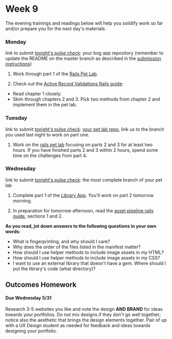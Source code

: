 # Week 9

The evening trainings and readings below will help you solidify work so far and/or prepare you for the next day's materials.


### Monday

link to submit [tonight's pulse check](https://docs.google.com/forms/d/e/1FAIpQLScicQdZtf2JLFw4O-u618YhNeaJ7sJXVN36ybzO7pnaV359QA/viewform?usp=sf_link): your bog app repository (remember to update the README on the master branch as described in the [submission instructions](https://github.com/SF-WDI-LABS/rails_bog_app#submission))

1. Work through part 1 of the [Rails Pet Lab](https://github.com/sf-wdi-37/rails-pet-lab).

2. Check out the [Active Record Validations Rails guide](http://guides.rubyonrails.org/active_record_validations.html):

  * Read chapter 1 closely.
  * Skim through chapters 2 and 3. Pick two methods from chapter 2 and implement them in the pet lab.
  
  

### Tuesday

link to submit [tonight's pulse check](https://docs.google.com/forms/d/e/1FAIpQLScicQdZtf2JLFw4O-u618YhNeaJ7sJXVN36ybzO7pnaV359QA/viewform?usp=sf_link): [your pet lab repo](https://github.com/sf-wdi-37/rails-pet-lab), link us to the branch you used last night to work on part one.

1. Work on the [rails pet lab](https://github.com/sf-wdi-37/rails-pet-lab) focusing on parts 2 and 3 for at least two hours. If you have finished parts 2 and 3 within 2 hours, spend some time on the challenges from part 4. 


### Wednesday

link to submit [tonight's pulse check](https://docs.google.com/forms/d/e/1FAIpQLScicQdZtf2JLFw4O-u618YhNeaJ7sJXVN36ybzO7pnaV359QA/viewform?usp=sf_link): the most complete branch of your pet lab

1. Complete part 1 of the [Library App](https://github.com/sf-wdi-37/public-library-app). You'll work on part 2 tomorrow morning.

2. In preparation for tomorrow afternoon, read the [asset pipeline rails guide](http://guides.rubyonrails.org/asset_pipeline.html), sections 1 and 2.

**As you read, jot down answers to the following questions in your own words:**
- What is fingerprinting, and why should I care?   
- Why does the order of the files listed in the manifest matter?  
- How should I use helper methods to include image assets in my HTML?   
- How should I use helper methods to include image assets in my CSS?  
- I want to use an external library that doesn't have a gem. Where should I put the library's code (what directory)?


<!--
### Thursday

link to submit [tonight's pulse check](https://docs.google.com/forms/d/e/1FAIpQLScicQdZtf2JLFw4O-u618YhNeaJ7sJXVN36ybzO7pnaV359QA/viewform?usp=sf_link): your library app repo (and your driver's name, if you don't have the most up-to-date code you worked on)


1. Work through the [asset pipeline exercises](https://github.com/sf-wdi-37/rails-asset-pipeline/blob/master/exercises.md), including the non-bonus portions of the asset pipeline poem lab and additional challenges.  When you complete the app, slack out one tip that might help others who are stuck, in the group slack channel.

* When you want to precompile, consider starting a branch to try that out. You can see the effect and then switch back to your main branch.  

2. Complete the non-bonus portions of the Library Application, part 2. When you complete the app, slack out one tip that might help others who are stuck, in the group slack channel.  Instructions for the authorization part have been improved, on the class copy of the repo: [updated authorization section](https://github.com/sf-wdi-37/public-library-app/blob/master/2_library_users.md#authorization).

3. Review rspec by completing the `Car` class tests for part 1 of [this Rspec Racer training](https://github.com/sf-wdi-37/rspec-racer).  When you run `rspec spec/car_spec.rb`, you should see all 3 tests you filled in passing. 

### Weekend

link to submit [tonight's pulse check](https://docs.google.com/forms/d/e/1FAIpQLScicQdZtf2JLFw4O-u618YhNeaJ7sJXVN36ybzO7pnaV359QA/viewform?usp=sf_link): none


-->



## Outcomes Homework
#### Due Wednesday 5/31

Research 3-5 websites you like and note the design **AND BRAND** for ideas towards your portfolios. Do not mix designs if they don't go well together; notice also the aesthetic that brings the design elements together. Pair of up with a UX Design student as needed for feedback and ideas towards designing your portfolio. 
